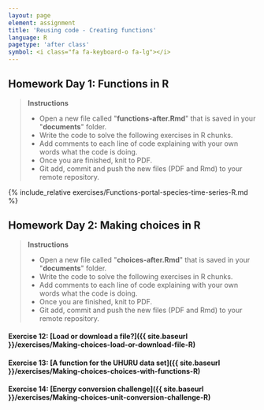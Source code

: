 ```yaml
---
layout: page
element: assignment
title: 'Reusing code - Creating functions'
language: R
pagetype: 'after class'
symbol: <i class="fa fa-keyboard-o fa-lg"></i>
---
```


## Homework Day 1: Functions in R

<!-- Challenges from https://datacarpentry.org/semester-biology/assignments/r-functions/ -->

> **Instructions**
> - Open a new file called "**functions-after.Rmd**" that is saved in your "**documents**" folder.
> - Write the code to solve the following exercises in R chunks.
> - Add comments to each line of code explaining with your own words what the code is doing.
> - Once you are finished, knit to PDF.
> - Git add, commit and push the new files (PDF and Rmd) to your remote repository.
>

{% include_relative exercises/Functions-portal-species-time-series-R.md %}


## Homework Day 2: Making choices in R

<!-- Optional exercises from : https://datacarpentry.org/semester-biology/assignments/R-conditionals/ -->
<!-- Challenges from https://datacarpentry.org/semester-biology/assignments/r-functions/ -->

> **Instructions**
> - Open a new file called "**choices-after.Rmd**" that is saved in your "**documents**" folder.
> - Write the code to solve the following exercises in R chunks.
> - Add comments to each line of code explaining with your own words what the code is doing.
> - Once you are finished, knit to PDF.
> - Git add, commit and push the new files (PDF and Rmd) to your remote repository.

#### Exercise 12: [Load or download a file?]({{ site.baseurl }}/exercises/Making-choices-load-or-download-file-R)

<!-- https://github.com/datacarpentry/semester-biology/blob/main/exercises/Making-choices-load-or-download-file-R.md -->

#### Exercise 13: [A function for the UHURU data set]({{ site.baseurl }}/exercises/Making-choices-choices-with-functions-R)

<!-- https://github.com/datacarpentry/semester-biology/blob/main/exercises/Making-choices-choices-with-functions-R.md -->


#### Exercise 14: [Energy conversion challenge]({{ site.baseurl }}/exercises/Making-choices-unit-conversion-challenge-R)
